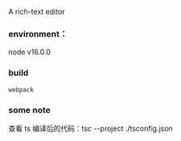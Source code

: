 A rich-text editor

### environment：
node v16.0.0

### build
```
webpack
```

### some note
查看 ts 编译后的代码：tsc --project ./tsconfig.json
